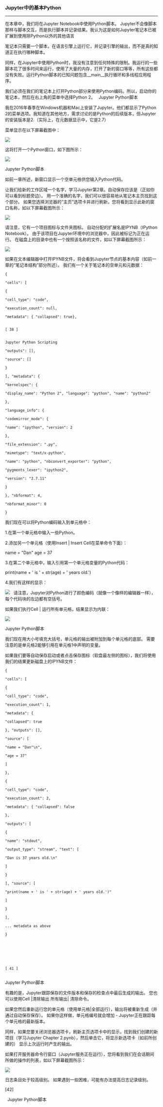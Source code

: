 ### Jupyter中的基本Python
****
在本章中，我们将在Jupyter Notebook中使用Python脚本。 Jupyter不会像脚本那样与脚本交互，而是执行脚本并记录结果。我认为这是如何Jupyter笔记本已被扩展到使用除Python以外的其他语言

笔记本只需要一个脚本，在语言引擎上运行它，并记录引擎的输出，而不是真的知道正在执行哪种脚本。

同样，在Jupyter中使用Python时，我没有注意到任何特殊的限制。我运行的一些脚本花了很多时间来运行，使用了大量的内存，打开了新的窗口等等，所有这些都没有失败。运行Python脚本的已知问题包含__main__执行循环和多线程应用程序。

我们必须在我们的笔记本上打开Python部分来使用Python编码。所以，启动你的笔记本，然后在右上角的菜单中选择Python 2。
 
Jupyter Python脚本

我在2016年春季在Windows机器和Mac上安装了Jupyter。他们都显示了Python 2的菜单选项。我知道在其他地方，需求讨论的是Python的后续版本，但Jupyter的安装版本是2.（实际上，在元数据显示中，它是2.7）

菜单显示在以下屏幕截图中：


![](/assets/34.jpg)

这将打开一个Python窗口，如下图所示：

![](/assets/35.jpg)


Jupyter Python脚本

如前一章所述，新窗口显示一个空单元格供您输入Python代码。

让我们给新的工作区域一个名字，学习Jupyter第2章。自动保存应该是（正如你可以看到标题旁边）。 用一个准确的名字，我们可以很容易地从笔记本主页找到这个部分。 如果您选择浏览器的“主页”选项卡并进行刷新，您将看到显示此新的窗口名称，如以下屏幕截图所示：

![](/assets/36.jpg)

请注意，它有一个项目图标与文件夹图标。 自动分配的扩展名是IPYNB（IPython Notebook）。 由于该项目在Jupyter环境中的浏览器中，因此被标记为正在运行。 在磁盘上的目录中也有一个按照该名称的文件，如以下屏幕截图所示：


![](/assets/37.jpg)

如果在文本编辑器中打开IPYNB文件，将会看到Jupyter节点的基本内容（如前一章的“笔记本结构”部分所述）。 我们有一个关于笔记本的空单元和元数据：


```
{

"cells": [

{

"cell_type": "code",

"execution_count": null,

"metadata": { "collapsed": true},
 

[ 38 ]

 
Jupyter Python Scripting

"outputs": [],

"source": []

}

], "metadata": {

"kernelspec": {

"display_name": "Python 2", "language": "python", "name": "python2"

},

"language_info": {

"codemirror_mode": {

"name": "ipython", "version": 2

},

"file_extension": ".py",

"mimetype": "text/x-python",

"name": "python", "nbconvert_exporter": "python",

"pygments_lexer": "ipython2",

"version": "2.7.11"

}

}, "nbformat": 4,

"nbformat_minor": 0

}

```
我们现在可以将Python编码输入到单元格中：

1.在第一个单元格中输入一些Python。

2.添加另一个单元格（使用Insert | Insert Cell在菜单命令下面）：

name = "Dan" age = 37

3.在第二个单元格中，输入引用第一个单元格变量的Python代码：

print(name + ' is ' + str(age) + ' years old.')

4.我们有这样的显示：



![](/assets/38.jpg)
 
请注意，Jupyter对Python进行了颜色编码（就像一个像样的编辑器一样），每个代码块的左边都有空括号。

如果我们执行Cell | 运行所有单元格，结果显示为内联：



![](/assets/39.jpg)

Jupyter Python脚本

我们现在用大小号填充大括号，单元格的输出被附加到每个单元格的底部。 需要注意的是单元格2能够引用在单元格1中声明的变量。

如果我们要等自动保存启动或者点击保存图标（软盘最左侧的图标），我们将使用我们的结果更新磁盘上的IPYNB文件：


```
{

"cells": [

{

"cell_type": "code",

"execution_count": 1,

"metadata": {

"collapsed": true

}, "outputs": [],

"source": [

"name = "Dan"\n",

"age = 37"

]

},

{

"cell_type": "code",

"execution_count": 2,

"metadata": { "collapsed": false

},

"outputs": [

{

"name": "stdout",

"output_type": "stream", "text": [

"Dan is 37 years old.\n"

]

}

], "source": [

"print(name + ' is ' + str(age) + ' years old.')"

]

}

],

... metadata as above

}
 






[ 41 ]


```
Jupyter Python脚本

有趣的是，Jupyter跟踪保存的文件版本和保存的检查点中最后生成的输出。 您也可以使用Cell |清除输出 所有输出| 清除命令。

如果您然后重新运行您的单元格（使用单元格|全部运行），输出将被重新生成（并通过自动保存保存）。 如果你这样做，单元格编号就会增加 - Jupyter正在跟踪每个单元格的最新版本。

同样，如果您要关闭浏览器选项卡，刷新主页选项卡中的显示，找到我们创建的新项目（学习Jupyter Chapter 2.pynb），然后单击它，将显示新选项卡（如前所创建的） 显示上次运行时产生的输出。

如果打开服务器命令行窗口（Jupyter服务正在运行），您将看到我们在会话期间所做的操作的列表，如以下屏幕截图所示：


![](/assets/45.jpg)


日志条目处于较高级别。 如果遇到一些困难，可能有办法提高日志记录级别。
 















[42]

 
Jupyter Python脚本






















